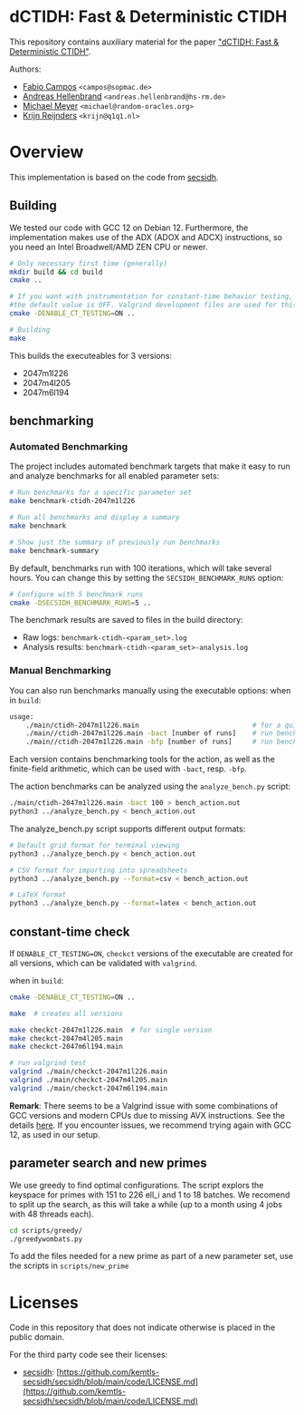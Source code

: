 # dCTIDH: Fast & Deterministic CTIDH
This repository contains auxiliary material for the paper ["dCTIDH: Fast & Deterministic CTIDH"](https://eprint.iacr.org/2025/107).

Authors:
- [Fabio Campos](https://www.sopmac.org/) `<campos@sopmac.de>`
- [Andreas Hellenbrand](https://www.andhell.de/) `<andreas.hellenbrand@hs-rm.de>`
- [Michael Meyer](https://www.uni-regensburg.de/informatics-data-science/qpc/team/dr-michael-meyer/index.html) `<michael@random-oracles.org>`
- [Krijn Reijnders](https://krijnreijnders.com/) `<krijn@q1q1.nl>`

# Overview
This implementation is based on the code from [secsidh](https://github.com/kemtls-secsidh/secsidh).


## Building
We tested our code with GCC 12 on Debian 12.
Furthermore, the implementation makes use of the ADX (ADOX and ADCX) instructions, 
so you need an Intel Broadwell/AMD ZEN CPU or newer.

```sh
# Only necessary first time (generally)
mkdir build && cd build
cmake ..

# If you want with instrumentation for constant-time behavior testing, 
#the default value is OFF. Valgrind development files are used for this build option.
cmake -DENABLE_CT_TESTING=ON ..

# Building
make
```
This builds the executeables for 3 versions:

- 2047m1l226 
- 2047m4l205
- 2047m6l194

## benchmarking

### Automated Benchmarking

The project includes automated benchmark targets that make it easy to run and 
analyze benchmarks for all enabled parameter sets:

```sh
# Run benchmarks for a specific parameter set
make benchmark-ctidh-2047m1l226

# Run all benchmarks and display a summary
make benchmark

# Show just the summary of previously run benchmarks 
make benchmark-summary
```

By default, benchmarks run with 100 iterations, which will take several hours. 
You can change this by setting the `SECSIDH_BENCHMARK_RUNS` option:

```sh
# Configure with 5 benchmark runs
cmake -DSECSIDH_BENCHMARK_RUNS=5 ..

```

The benchmark results are saved to files in the build directory:
   - Raw logs: `benchmark-ctidh-<param_set>.log`
   - Analysis results: `benchmark-ctidh-<param_set>-analysis.log`

### Manual Benchmarking

You can also run benchmarks manually using the executable options:
when in `build`:
```sh
usage: 	
    ./main/ctidh-2047m1l226.main                            # for a quick test
	./main//ctidh-2047m1l226.main -bact [number of runs]    # run benchmark for the action
	./main//ctidh-2047m1l226.main -bfp [number of runs]     # run benchmark for fp arithmetic
```

Each version contains benchmarking tools for the action, as well as the finite-field arithmetic,
which can be used with `-bact`, resp. `-bfp`.

The action benchmarks can be analyzed using the `analyze_bench.py` script:
```sh
./main/ctidh-2047m1l226.main -bact 100 > bench_action.out
python3 ../analyze_bench.py < bench_action.out 
```

The analyze_bench.py script supports different output formats:
```sh
# Default grid format for terminal viewing
python3 ../analyze_bench.py < bench_action.out

# CSV format for importing into spreadsheets
python3 ../analyze_bench.py --format=csv < bench_action.out

# LaTeX format
python3 ../analyze_bench.py --format=latex < bench_action.out
```

## constant-time check
If `DENABLE_CT_TESTING=ON`, `checkct` versions of the executable are created 
for all versions, which can be validated with `valgrind`.

when in `build`:
```sh 
cmake -DENABLE_CT_TESTING=ON ..

make  # creates all versions

make checkct-2047m1l226.main  # for single version
make checkct-2047m4l205.main
make checkct-2047m6l194.main

# run valgrind test
valgrind ./main/checkct-2047m1l226.main
valgrind ./main/checkct-2047m4l205.main
valgrind ./main/checkct-2047m6l194.main
```


**Remark**: There seems to be a Valgrind issue with some combinations of GCC versions and modern CPUs due to missing AVX instructions. See the details [here](https://sourceware.org/git/?p=valgrind.git;a=blob;f=docs/internals/3_15_BUGSTATUS.txt;h=88d5466f6b799bf7b57c3ca6be0a269fb82df30f;hb=HEAD#l103).
If you encounter issues, we recommend trying again with GCC 12, as used in our setup.

## parameter search and new primes
We use greedy to find optimal configurations. The script explors the keyspace 
for primes with 151 to 226 ell_i and 1 to 18 batches.
We recomend to split up the search, as this will take a while 
(up to a month using 4 jobs with 48 threads each).

```sh
cd scripts/greedy/
./greedywombats.py
```

To add the files needed for a new prime as part of a new parameter set,
use the scripts in `scripts/new_prime`

# Licenses

Code in this repository that does not indicate otherwise is placed in the public domain.

For the third party code see their licenses:

- [secsidh](https://github.com/kemtls-secsidh/secsidh): [https://github.com/kemtls-secsidh/secsidh/blob/main/code/LICENSE.md](https://github.com/kemtls-secsidh/secsidh/blob/main/code/LICENSE.md)
